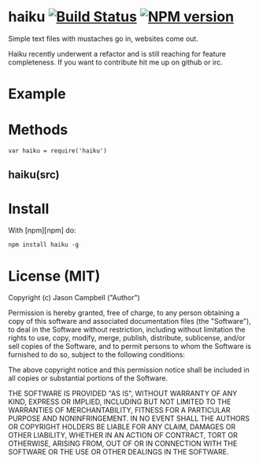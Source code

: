 
# haiku [![Build Status](https://travis-ci.org/jxson/haiku.png?branch=master)](https://travis-ci.org/jxson/haiku) [![NPM version](https://badge.fury.io/js/haiku.png)](http://badge.fury.io/js/haiku)

Simple text files with mustaches go in, websites come out.

Haiku recently underwent a refactor and is still reaching for feature completeness. If you want to contribute hit me up on github or irc.

# Example

# Methods

    var haiku = require('haiku')

## haiku(src)

# Install

With [npm][npm] do:

    npm install haiku -g

# License (MIT)

Copyright (c) Jason Campbell ("Author")

Permission is hereby granted, free of charge, to any person obtaining a copy of this software and associated documentation files (the "Software"), to deal in the Software without restriction, including without limitation the rights to use, copy, modify, merge, publish, distribute, sublicense, and/or sell copies of the Software, and to permit persons to whom the Software is furnished to do so, subject to the following conditions:

The above copyright notice and this permission notice shall be included in all copies or substantial portions of the Software.

THE SOFTWARE IS PROVIDED "AS IS", WITHOUT WARRANTY OF ANY KIND, EXPRESS OR IMPLIED, INCLUDING BUT NOT LIMITED TO THE WARRANTIES OF MERCHANTABILITY, FITNESS FOR A PARTICULAR PURPOSE AND NONINFRINGEMENT. IN NO EVENT SHALL THE AUTHORS OR COPYRIGHT HOLDERS BE LIABLE FOR ANY CLAIM, DAMAGES OR OTHER LIABILITY, WHETHER IN AN ACTION OF CONTRACT, TORT OR OTHERWISE, ARISING FROM, OUT OF OR IN CONNECTION WITH THE SOFTWARE OR THE USE OR OTHER DEALINGS IN THE SOFTWARE.
